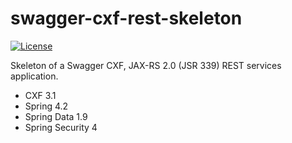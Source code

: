 # swagger-cxf-rest-skeleton


[![License](https://img.shields.io/github/license/Sylvain-Bugat/swagger-cxf-rest-skeleton.svg)](https://github.com/Sylvain-Bugat/swagger-cxf-rest-skeleton/blob/master/LICENSE)

Skeleton of a Swagger CXF, JAX-RS 2.0 (JSR 339) REST services application.

*  CXF 3.1
*  Spring 4.2
*  Spring Data 1.9
*  Spring Security 4
